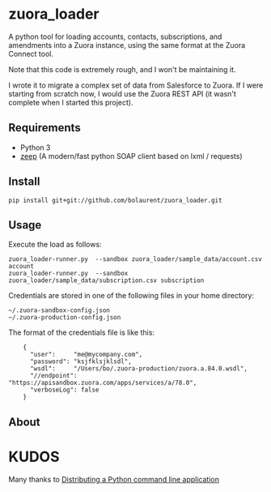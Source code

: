 zuora_loader
======

A python tool for loading accounts, contacts, subscriptions, and amendments into a Zuora instance, 
using the same format at the Zuora Connect tool.

Note that this code is extremely rough, and I won't be maintaining it. 

I wrote it to migrate a complex set of data from Salesforce to Zuora. If I were starting
from scratch now, I would use the Zuora REST API (it wasn't complete when I started this project).


Requirements
------------

* Python 3
* [zeep](https://github.com/mvantellingen/python-zeep) (A modern/fast python SOAP client based on lxml / requests)

Install
-------

```
pip install git+git://github.com/bolaurent/zuora_loader.git
```

Usage
-----

Execute the load as follows:

```
zuora_loader-runner.py  --sandbox zuora_loader/sample_data/account.csv account
zuora_loader-runner.py  --sandbox zuora_loader/sample_data/subscription.csv subscription
```


Credentials are stored in one of the following files in your home directory:

```
~/.zuora-sandbox-config.json
~/.zuora-production-config.json
```

The format of the credentials file is like this:

```
    {
      "user":     "me@mycompany.com",
      "password": "ksjfklsjklsdl",
      "wsdl":     "/Users/bo/.zuora-production/zuora.a.84.0.wsdl",
      "//endpoint": "https://apisandbox.zuora.com/apps/services/a/78.0",
      "verboseLog": false
    }
```




About
-----

KUDOS
========

Many thanks to [Distributing a Python command line application](https://gehrcke.de/2014/02/distributing-a-python-command-line-application/)
